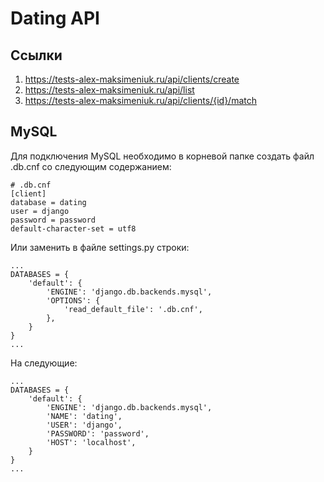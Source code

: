 Dating API
===========

Ссылки
-----------
1. https://tests-alex-maksimeniuk.ru/api/clients/create
2. https://tests-alex-maksimeniuk.ru/api/list
3. https://tests-alex-maksimeniuk.ru/api/clients/{id}/match

MySQL
----------
Для подключения MySQL необходимо в корневой папке создать файл .db.cnf со следующим содержанием:  

    # .db.cnf
    [client]
    database = dating
    user = django
    password = password
    default-character-set = utf8
    
Или заменить в файле settings.py строки:  

    ...
    DATABASES = {
        'default': {
            'ENGINE': 'django.db.backends.mysql',
            'OPTIONS': {
                'read_default_file': '.db.cnf',
            },
        }
    }
    ...

На следующие:  

    ...
    DATABASES = {
        'default': {
            'ENGINE': 'django.db.backends.mysql',
            'NAME': 'dating',
            'USER': 'django',
            'PASSWORD': 'password',
            'HOST': 'localhost',
        }
    }
    ...
